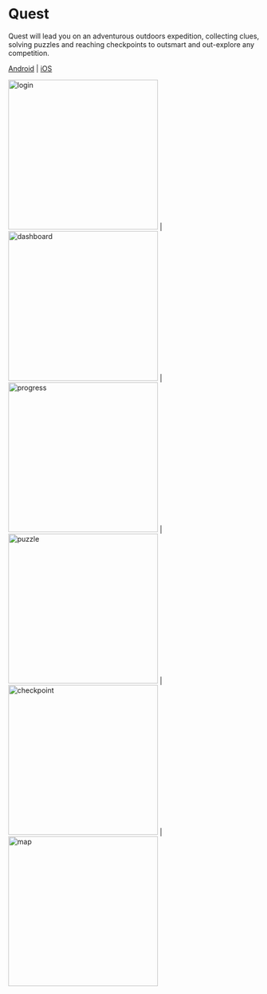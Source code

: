 # Quest

Quest will lead you on an adventurous outdoors expedition, collecting clues, solving puzzles and reaching checkpoints to outsmart and out-explore any competition.

[Android](https://play.google.com/store/apps/details?id=redbullet.quest.com) | [iOS](https://apps.apple.com/us/app/quest-app/id1516336610)

<img src="./images/quest/login.png" width="300" height="auto" alt="login" /> | <img src="./images/quest/dashboard.png" width="300" height="auto" alt="dashboard" /> | <img src="./images/quest/progress.png" width="300" height="auto" alt="progress" /> | <img src="./images/quest/puzzle.png" width="300" height="auto" alt="puzzle" /> | <img src="./images/quest/checkpoint.png" width="300" height="auto" alt="checkpoint" /> | <img src="./images/quest/map.png" width="300" height="auto" alt="map" />